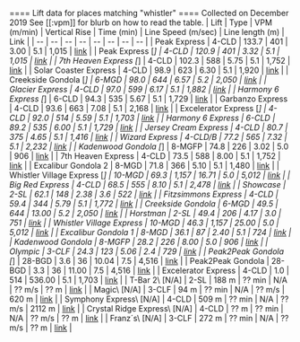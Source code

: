 ==== Lift data for places matching "whistler" ====
Collected on December 2019
See [[:vpm]] for blurb on how to read the table.
| Lift | Type |  VPM (m/min) |  Vertical Rise |  Time (min) |  Line Speed (m/sec) |  Line length (m) | Link |
| -- | -- | -- | -- | -- | -- | -- | -- |
| Peak Express | 4-CLD |   133.7 |    401 |    3.00 |     5.1 |   1,015 | [link](https://lift-world.info/en/lifts/3510/datas.htm) |
| Peak Express [*] | 4-CLD |   120.9 |    401 |    3.32 |     5.1 |   1,015 | [link](https://lift-world.info/en/lifts/3510/datas.htm) |
| 7th Heaven Express [*] | 4-CLD |   102.3 |    588 |    5.75 |     5.1 |   1,752 | [link](https://lift-world.info/en/lifts/3494/datas.htm) |
| Solar Coaster Express | 4-CLD |    98.9 |    623 |    6.30 |     5.1 |   1,920 | [link](https://lift-world.info/en/lifts/3495/datas.htm) |
| Creekside Gondola [*] | 6-MGD |    98.0 |    644 |    6.57 |     5.2 |   2,050 | [link](https://lift-world.info/en/lifts/3502/datas.htm) |
| Glacier Express | 4-CLD |    97.0 |    599 |    6.17 |     5.1 |   1,882 | [link](https://lift-world.info/en/lifts/3491/datas.htm) |
| Harmony 6 Express [*] | 6-CLD |    94.3 |    535 |    5.67 |     5.1 |   1,729 | [link](https://lift-world.info/en/lifts/17107/datas.htm) |
| Garbanzo Express | 4-CLD |    93.6 |    663 |    7.08 |     5.1 |   2,168 | [link](https://lift-world.info/en/lifts/3505/datas.htm) |
| Excelerator Express [*] | 4-CLD |    92.0 |    514 |    5.59 |     5.1 |   1,703 | [link](https://lift-world.info/en/lifts/3496/datas.htm) |
| Harmony 6 Express | 6-CLD |    89.2 |    535 |    6.00 |     5.1 |   1,729 | [link](https://lift-world.info/en/lifts/17107/datas.htm) |
| Jersey Cream Express | 4-CLD |    80.7 |    375 |    4.65 |     5.1 |   1,416 | [link](https://lift-world.info/en/lifts/3497/datas.htm) |
| Wizard Express | 4-CLD/B |    77.2 |    565 |    7.32 |     5.1 |   2,232 | [link](https://lift-world.info/en/lifts/3501/datas.htm) |
| Kadenwood Gondola [*] | 8-MGFP |    74.8 |    226 |    3.02 |     5.0 |     906 | [link](https://lift-world.info/en/lifts/15228/datas.htm) |
| 7th Heaven Express | 4-CLD |    73.5 |    588 |    8.00 |     5.1 |   1,752 | [link](https://lift-world.info/en/lifts/3494/datas.htm) |
| Excalibur Gondola 2 | 8-MGD |    71.8 |    366 |    5.10 |     5.1 |   1,480 | [link](https://lift-world.info/en/lifts/3500/datas.htm) |
| Whistler Village Express [*] | 10-MGD |    69.3 |  1,157 |   16.71 |     5.0 |   5,012 | [link](https://lift-world.info/en/lifts/3503/datas.htm) |
| Big Red Express | 4-CLD |    68.5 |    555 |    8.10 |     5.1 |   2,478 | [link](https://lift-world.info/en/lifts/3512/datas.htm) |
| Showcase | 2-SL |    62.1 |    148 |    2.38 |     3.6 |     522 | [link](https://lift-world.info/en/lifts/3490/datas.htm) |
| Fitzsimmons Express | 4-CLD |    59.4 |    344 |    5.79 |     5.1 |   1,772 | [link](https://lift-world.info/en/lifts/3504/datas.htm) |
| Creekside Gondola | 6-MGD |    49.5 |    644 |   13.00 |     5.2 |   2,050 | [link](https://lift-world.info/en/lifts/3502/datas.htm) |
| Horstman | 2-SL |    49.4 |    206 |    4.17 |     3.0 |     751 | [link](https://lift-world.info/en/lifts/3493/datas.htm) |
| Whistler Village Express | 10-MGD |    46.3 |  1,157 |   25.00 |     5.0 |   5,012 | [link](https://lift-world.info/en/lifts/3503/datas.htm) |
| Excalibur Gondola 1 | 8-MGD |    36.1 |     87 |    2.40 |     5.1 |     724 | [link](https://lift-world.info/en/lifts/3499/datas.htm) |
| Kadenwood Gondola | 8-MGFP |    28.2 |    226 |    8.00 |     5.0 |     906 | [link](https://lift-world.info/en/lifts/15228/datas.htm) |
| Olympic | 3-CLF |    24.3 |    123 |    5.06 |     2.4 |     729 | [link](https://lift-world.info/en/lifts/3514/datas.htm) |
| Peak2Peak Gondola [*] | 28-BGD |     3.6 |     36 |   10.04 |     7.5 |   4,516 | [link](https://lift-world.info/en/lifts/13214/datas.htm) |
| Peak2Peak Gondola | 28-BGD |     3.3 |     36 |   11.00 |     7.5 |   4,516 | [link](https://lift-world.info/en/lifts/13214/datas.htm) |
| Excelerator Express | 4-CLD |     1.0 |    514 |  536.00 |     5.1 |   1,703 | [link](https://lift-world.info/en/lifts/3496/datas.htm) |
| T-Bar 2\\ [N/A] | 2-SL |  188 m | ?? min | N/A | ?? m/s | ?? m | [link](https://lift-world.info/en/lifts/3509/datas.htm) |
| Magic\\ [N/A] | 3-CLF |  94 m | ?? min | N/A | ?? m/s | 620 m | [link](https://lift-world.info/en/lifts/3515/datas.htm) |
| Symphony Express\\ [N/A] | 4-CLD |  509 m | ?? min | N/A | ?? m/s | 2112 m | [link](https://lift-world.info/en/lifts/10757/datas.htm) |
| Crystal Ridge Express\\ [N/A] | 4-CLD |  ?? m | ?? min | N/A | ?? m/s | ?? m | [link](https://lift-world.info/en/lifts/17106/datas.htm) |
| Franz´s\\ [N/A] | 3-CLF |  272 m | ?? min | N/A | ?? m/s | ?? m | [link](https://lift-world.info/en/lifts/3507/datas.htm) |
